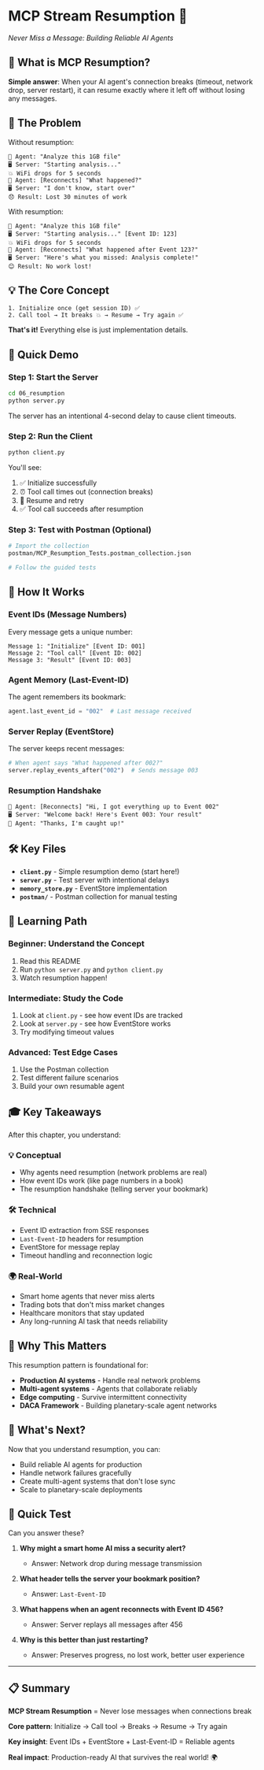 # MCP Stream Resumption 🔄
*Never Miss a Message: Building Reliable AI Agents*

## 🎯 **What is MCP Resumption?**

**Simple answer**: When your AI agent's connection breaks (timeout, network drop, server restart), it can resume exactly where it left off without losing any messages.

## 🤔 **The Problem**

Without resumption:
```
🤖 Agent: "Analyze this 1GB file"
🖥️ Server: "Starting analysis..." 
💥 WiFi drops for 5 seconds
🤖 Agent: [Reconnects] "What happened?"
🖥️ Server: "I don't know, start over"
😞 Result: Lost 30 minutes of work
```

With resumption:
```
🤖 Agent: "Analyze this 1GB file"
🖥️ Server: "Starting analysis..." [Event ID: 123]
💥 WiFi drops for 5 seconds  
🤖 Agent: [Reconnects] "What happened after Event 123?"
🖥️ Server: "Here's what you missed: Analysis complete!"
😊 Result: No work lost!
```

## 💡 **The Core Concept**

```
1. Initialize once (get session ID) ✅
2. Call tool → It breaks 💥 → Resume → Try again ✅
```

**That's it!** Everything else is just implementation details.

## 🚀 **Quick Demo**

### **Step 1: Start the Server**
```bash
cd 06_resumption
python server.py
```

The server has an intentional 4-second delay to cause client timeouts.

### **Step 2: Run the Client**
```bash
python client.py
```

You'll see:
1. ✅ Initialize successfully
2. ⏰ Tool call times out (connection breaks)
3. 🔄 Resume and retry
4. ✅ Tool call succeeds after resumption

### **Step 3: Test with Postman (Optional)**
```bash
# Import the collection
postman/MCP_Resumption_Tests.postman_collection.json

# Follow the guided tests
```

## 🧠 **How It Works**

### **Event IDs (Message Numbers)**
Every message gets a unique number:
```
Message 1: "Initialize" [Event ID: 001]
Message 2: "Tool call" [Event ID: 002]  
Message 3: "Result" [Event ID: 003]
```

### **Agent Memory (Last-Event-ID)**
The agent remembers its bookmark:
```python
agent.last_event_id = "002"  # Last message received
```

### **Server Replay (EventStore)**
The server keeps recent messages:
```python
# When agent says "What happened after 002?"
server.replay_events_after("002")  # Sends message 003
```

### **Resumption Handshake**
```
📱 Agent: [Reconnects] "Hi, I got everything up to Event 002"
🖥️ Server: "Welcome back! Here's Event 003: Your result"
📱 Agent: "Thanks, I'm caught up!"
```

## 🛠️ **Key Files**

- **`client.py`** - Simple resumption demo (start here!)
- **`server.py`** - Test server with intentional delays
- **`memory_store.py`** - EventStore implementation
- **`postman/`** - Postman collection for manual testing

## 📖 **Learning Path**

### **Beginner: Understand the Concept**
1. Read this README
2. Run `python server.py` and `python client.py`
3. Watch resumption happen!

### **Intermediate: Study the Code**
1. Look at `client.py` - see how event IDs are tracked
2. Look at `server.py` - see how EventStore works
3. Try modifying timeout values

### **Advanced: Test Edge Cases**
1. Use the Postman collection
2. Test different failure scenarios
3. Build your own resumable agent

## 🎓 **Key Takeaways**

After this chapter, you understand:

### **💡 Conceptual**
- Why agents need resumption (network problems are real)
- How event IDs work (like page numbers in a book)
- The resumption handshake (telling server your bookmark)

### **🛠️ Technical**
- Event ID extraction from SSE responses
- `Last-Event-ID` headers for resumption
- EventStore for message replay
- Timeout handling and reconnection logic

### **🌍 Real-World**
- Smart home agents that never miss alerts
- Trading bots that don't miss market changes
- Healthcare monitors that stay updated
- Any long-running AI task that needs reliability

## 🔗 **Why This Matters**

This resumption pattern is foundational for:
- **Production AI systems** - Handle real network problems
- **Multi-agent systems** - Agents that collaborate reliably  
- **Edge computing** - Survive intermittent connectivity
- **DACA Framework** - Building planetary-scale agent networks

## 🚀 **What's Next?**

Now that you understand resumption, you can:
- Build reliable AI agents for production
- Handle network failures gracefully
- Create multi-agent systems that don't lose sync
- Scale to planetary-scale deployments

## 🎯 **Quick Test**

Can you answer these?

1. **Why might a smart home AI miss a security alert?**
   - Answer: Network drop during message transmission

2. **What header tells the server your bookmark position?**
   - Answer: `Last-Event-ID`

3. **What happens when an agent reconnects with Event ID 456?**
   - Answer: Server replays all messages after 456

4. **Why is this better than just restarting?**
   - Answer: Preserves progress, no lost work, better user experience

---

## 📋 **Summary**

**MCP Stream Resumption** = Never lose messages when connections break

**Core pattern**: Initialize → Call tool → Breaks → Resume → Try again

**Key insight**: Event IDs + EventStore + Last-Event-ID = Reliable agents

**Real impact**: Production-ready AI that survives the real world! 🌍
